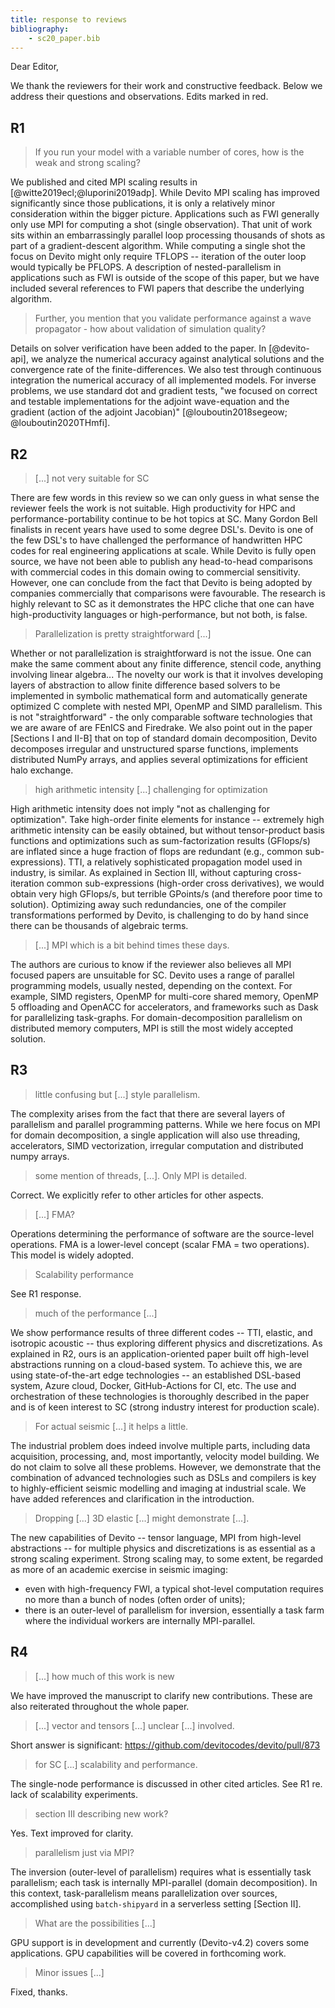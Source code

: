 ```yaml
---
title: response to reviews
bibliography:
	- sc20_paper.bib
---
```

Dear Editor,

We thank the reviewers for their work and constructive feedback. Below we address their questions and observations. Edits marked in red.

## R1
> If you run your model with a variable number of cores, how is the weak and strong scaling?

We published and cited MPI scaling results in [@witte2019ecl;@luporini2019adp]. While Devito MPI scaling has improved significantly since those publications, it is only a relatively minor consideration within the bigger picture. Applications such as FWI generally only use MPI for computing a shot (single observation). That unit of work sits within an embarrassingly parallel loop processing thousands of shots as part of a gradient-descent algorithm. While computing a single shot the focus on Devito might only require TFLOPS -- iteration of the outer loop would typically be PFLOPS. A description of nested-parallelism in applications such as FWI is outside of the scope of this paper, but we have included several references to FWI papers that describe the underlying algorithm.

> Further, you mention that you validate performance against a wave propagator - how about validation of simulation quality?

Details on solver verification have been added to the paper. In [@devito-api], we analyze the numerical accuracy against analytical solutions and the convergence rate of the finite-differences. We also test through continuous integration the numerical accuracy of all implemented models. For inverse problems, we use standard dot and gradient tests, "we focused on correct and testable implementations for the adjoint wave-equation and the gradient (action of the adjoint Jacobian)" [@louboutin2018segeow; @louboutin2020THmfi].

## R2

> [...] not very suitable for SC

There are few words in this review so we can only guess in what sense the reviewer feels the work is not suitable. High productivity for HPC and performance-portability continue to be hot topics at SC. Many Gordon Bell finalists in recent years have used to some degree DSL's. Devito is one of the few DSL's to have challenged the performance of handwritten HPC codes for real engineering applications at scale. While Devito is fully open source, we have not been able to publish any head-to-head comparisons with commercial codes in this domain owing to commercial sensitivity. However, one can conclude from the fact that Devito is being adopted by companies commercially that comparisons were favourable. The research is highly relevant to SC as it demonstrates the HPC cliche that one can have high-productivity languages or high-performance, but not both, is false.

> Parallelization is pretty straightforward [...]

Whether or not parallelization is straightforward is not the issue. One can make the same comment about any finite difference, stencil code, anything involving linear algebra...
The novelty our work is that it involves developing layers of abstraction to allow finite difference based solvers to be implemented in symbolic mathematical form and automatically generate optimized C complete with nested MPI, OpenMP and SIMD parallelism. This is not "straightforward" - the only comparable software technologies that we are aware of are FEnICS and Firedrake.
We also point out in the paper [Sections I and II-B] that on top of standard domain decomposition, Devito decomposes irregular and unstructured sparse functions, implements distributed NumPy arrays, and applies several optimizations for efficient halo exchange.

> high arithmetic intensity [...] challenging for optimization

High arithmetic intensity does not imply "not as challenging for optimization". Take high-order finite elements for instance -- extremely high arithmetic intensity can be easily obtained, but without tensor-product basis functions and optimizations such as sum-factorization results (GFlops/s) are inflated since a huge fraction of flops are redundant (e.g., common sub-expressions). TTI, a relatively sophisticated propagation model used in industry, is similar. As explained in Section III, without capturing cross-iteration common sub-expressions (high-order cross derivatives), we would obtain very high GFlops/s, but terrible GPoints/s (and therefore poor time to solution). Optimizing away such redundancies, one of the compiler transformations performed by Devito,  is challenging to do by hand since there can be thousands of algebraic terms.

> [...] MPI which is a bit behind times these days.

The authors are curious to know if the reviewer also believes all MPI focused papers are unsuitable for SC. Devito uses a range of parallel programming models, usually nested, depending on the context. For example, SIMD registers, OpenMP for multi-core shared memory, OpenMP 5 offloading and OpenACC for accelerators, and frameworks such as Dask for parallelizing task-graphs. For domain-decomposition parallelism on distributed memory computers, MPI is still the most widely accepted solution.

## R3

> little confusing but [...] style parallelism.

The complexity arises from the fact that there are several layers of parallelism and parallel programming patterns. While we here focus on MPI for domain decomposition, a single application will also use threading, accelerators, SIMD vectorization, irregular computation and distributed numpy arrays.

> some mention of threads, [...]. Only MPI is detailed.

Correct. We explicitly refer to other articles for other aspects.

> [...] FMA?

Operations determining the performance of software are the source-level operations. FMA is a lower-level concept (scalar FMA = two operations). This model is widely adopted.

> Scalability performance

See R1 response.

> much of the performance [...]

We show performance results of three different codes -- TTI, elastic, and isotropic acoustic -- thus exploring different physics and discretizations. As explained in R2, ours is an application-oriented paper built off high-level abstractions running on a cloud-based system. To achieve this, we are using state-of-the-art edge technologies -- an established DSL-based system, Azure cloud, Docker, GitHub-Actions for CI, etc. The use and orchestration of these technologies is thoroughly described in the paper and is of keen interest to SC (strong industry interest for production scale).

> For actual seismic [...] it helps a little.

The industrial problem does indeed involve multiple parts, including data acquisition, processing, and, most importantly, velocity model building. We do not claim to solve all these problems. However, we demonstrate that the combination of advanced technologies such as DSLs and compilers is key to highly-efficient seismic modelling and imaging at industrial scale. We have added references and clarification in the introduction.

> Dropping [...] 3D elastic [...] might demonstrate [...].

The new capabilities of Devito -- tensor language, MPI from high-level abstractions -- for multiple physics and discretizations is as essential as a strong scaling experiment. Strong scaling may, to some extent, be regarded as more of an academic exercise in seismic imaging:

* even with high-frequency FWI, a typical shot-level computation requires no more than a bunch of nodes (often order of units);
* there is an outer-level of parallelism for inversion, essentially a task farm where the individual workers are internally MPI-parallel.


## R4 

> [...] how much of this work is new

We have improved the manuscript to clarify new contributions. These are also reiterated throughout the whole paper.

> [...] vector and tensors [...] unclear [...] involved.

Short answer is significant: https://github.com/devitocodes/devito/pull/873

> for SC [...] scalability and performance.

The single-node performance is discussed in other cited articles. See R1 re. lack of scalability experiments.

> section III describing new work?

Yes. Text improved for clarity.

> parallelism just via MPI?

The inversion (outer-level of parallelism) requires what is essentially task parallelism; each task is internally MPI-parallel (domain decomposition). In this context, task-parallelism means parallelization over sources, accomplished using `batch-shipyard` in a serverless setting [Section II].

> What are the possibilities [...]
  
GPU support is in development and currently (Devito-v4.2) covers some applications. GPU capabilities will be covered in forthcoming work.

> Minor issues [...]

Fixed, thanks.
